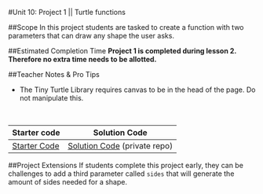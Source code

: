 #Unit 10: Project 1 || Turtle functions


##Scope
In this project students are tasked to create a function with two parameters that can draw any shape the user asks.

##Estimated Completion Time
<strong>Project 1 is completed during lesson 2. Therefore no extra time needs to be allotted.</strong> 

##Teacher Notes & Pro Tips
* The Tiny Turtle Library requires canvas to be in the head of the page. Do not manipulate this.


<br>

| Starter code | Solution Code |
|-------|-------|
|[Starter Code](https://github.com/ScriptEdcurriculum/tinyTurtleUnit10Starter) | [Solution Code](https://github.com/MichaelOppong/tinyTurtleUnit10Starter) (private repo)|



##Project Extensions
If students complete this project early, they can be challenges to add a third parameter called `sides` that will generate the amount of sides needed for a shape.




